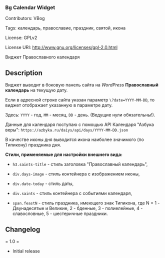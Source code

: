 ### Bg Calendar Widget  ###

Contributors: VBog

Tags: календарь, православие, праздник, святой, икона

License: GPLv2

License URI: http://www.gnu.org/licenses/gpl-2.0.html

Виджет Православного календаря


## Description ##

Виджет выводит в боковую панель сайта на *WordPress* **Православный календарь** на текущую дату. 

Если в адресной строке сайта указан параметр `\?date=YYYY-MM-DD`, то виджет отображает указанную в параметре дату.

Здесь: `YYYY` - год, `MM` - месяц, `DD` - день. (Ведущие нули обязательны!).

Данные для календаря поступаю с помощью API Календаря "Азбука веры": `https://azbyka.ru/daiys/api/days/YYYY-MM-DD.json`
		
В качестве иконы дня выводится икона наиболее значимого (по Типикону) праздника дня.

**Стили, применяемые для настройки внешнего вида:**

* `h3.saints-title` - стиль заголовка "Православный календарь",

* `div.days-image` - стиль контейнера с изображением иконы,

* `div.date-today` - стиль даты,

* `div.saints` - стиль контейнера с событиями календаря,

* `span.feastN` - стиль праздника, имеющего знак Типикона, где N = 1 - Двунадесятые и Великие, 2 - бденные, 3 - полиелейные, 4 - славословные, 5 - шестеричные праздники.



## Changelog ##

= 1.0 =
* Initial release